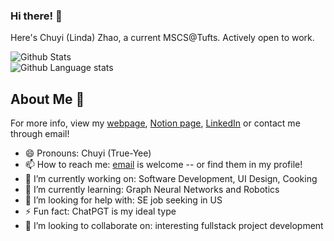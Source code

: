 ### Hi there! 👋
Here's Chuyi (Linda) Zhao, a current MSCS@Tufts. Actively open to work.    

![Github Stats](https://github-readme-stats.vercel.app/api?username=lindazha0&show_icons=true&count_private=true&theme=dracula&hide=stars)    
![Github Language stats](https://github-readme-stats.vercel.app/api/top-langs/?username=lindazha0&langs_count=3&theme=dracula&count_private=true&layout=compact)

## About Me 🦋
For more info, view my [webpage](https://lindazha0.github.io/), [Notion page](https://www.notion.so/lindazhao/Chuyi-s-Tech-Journey-2bffcd3c54dd4f179961db2d14ae828c), [LinkedIn](https://www.linkedin.com/in/chuyi-zhao/) or contact me through email!
 - 😄 Pronouns: Chuyi (True-Yee)
 - 📫 How to reach me: [email](zhlinda@gmail.com) is welcome -- or find them in my profile!
 - 🔭 I’m currently working on: Software Development, UI Design, Cooking
 - 🌱 I’m currently learning: Graph Neural Networks and Robotics
 - 🤔 I’m looking for help with: SE job seeking in US
 - ⚡ Fun fact: ChatPGT is my ideal type
 - 👯 I’m looking to collaborate on: interesting fullstack project development
<!-- 
- 💬 Ask me about ...


-->
